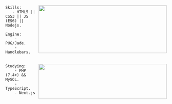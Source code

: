 ## 
<img align="right" src="https://github-readme-stats.vercel.app/api?username=alexsandersilv&show_icons=true&count_private=truehide=contribs,prs&theme=react" width="400" height="150" />

```
Skills:
   - HTML5 || CSS3 || JS (ES6) || Nodejs.
```

```
Engine:
    - PUG/Jade.
    - Handlebars.
```
##

<img align="right" src="https://spotify-github-profile.vercel.app/api/view.svg?uid=ghnh1aqj0gy5sexz77p06jxg1&cover_image=true&theme=novatorem&bar_color=009dff&bar_color_cover=falseer=false" width="400" height="110" />

```
Studying:
    - PHP (7.4+) && MySQL.
    - TypeScript.
    - Next.js
```
<!-- 
```
(╯°□°）╯︵ ┻━┻ || ¯\_(ツ)_/¯
```
-->
